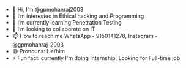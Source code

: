 - 👋 Hi, I’m @gpmohanraj2003
- 👀 I’m interested in Ethical hacking and Programming 
- 🌱 I’m currently learning Penetration Testing
- 💞️ I’m looking to collaborate on IT
- 📫 How to reach me WhatsApp - 9150141278, Instagram - @gpmohanraj_2003
- 😄 Pronouns: He/him
- ⚡ Fun fact: currently I'm doing Internship, Looking for Full-time job 

<!---
gpmohanraj2003/gpmohanraj2003 is a ✨ special ✨ repository because its `README.md` (this file) appears on your GitHub profile.
You can click the Preview link to take a look at your changes.
--->
